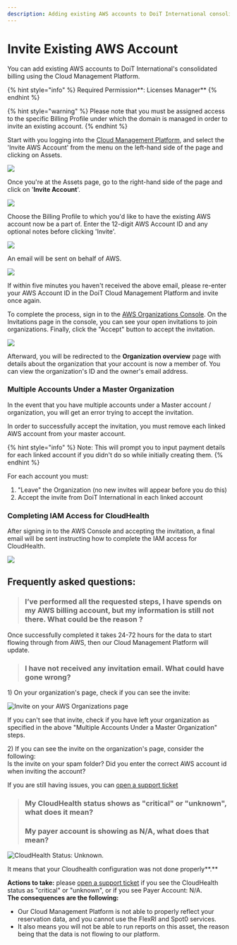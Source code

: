 ```yaml
---
description: Adding existing AWS accounts to DoiT International consolidated billing
---
```


# Invite Existing AWS Account

You can add existing AWS accounts to DoiT International's consolidated billing using the Cloud Management Platform.

{% hint style="info" %}
Required Permission**: Licenses Manager**
{% endhint %}

{% hint style="warning" %}
Please note that you must be assigned access to the specific Billing Profile under which the domain is managed in order to invite an existing account.
{% endhint %}

Start with you logging into the [Cloud Management Platform](https://app.doit-intl.com), and select the 'Invite AWS Account' from the menu on the left-hand side of the page and clicking on Assets.

![](../.gitbook/assets/assets-icon-1-%20%284%29%20%285%29%20%285%29%20%281%29.png)

Once you're at the Assets page, go to the right-hand side of the page and click on '**Invite Account**'.

![](../.gitbook/assets/aws-invite-tab.png)

Choose the Billing Profile to which you'd like to have the existing AWS account now be a part of. Enter the 12-digit AWS Account ID and any optional notes before clicking 'Invite'.

![](../.gitbook/assets/aws-id.png)

An email will be sent on behalf of AWS.

![](../.gitbook/assets/invite-aws.png)

If within five minutes you haven't received the above email, please re-enter your AWS Account ID in the DoiT Cloud Management Platform and invite once again. 

To complete the process, sign in to the [AWS Organizations Console](https://console.aws.amazon.com/organizations/). On the Invitations page in the console, you can see your open invitations to join organizations. Finally, click the "Accept" button to accept the invitation.

![](../.gitbook/assets/cint_aws_invitation3.png)

Afterward, you will be redirected to the **Organization overview** page with details about the organization that your account is now a member of. You can view the organization's ID and the owner's email address.

### Multiple Accounts Under a Master Organization

In the event that you have multiple accounts under a Master account / organization, you will get an error trying to accept the invitation.

In order to successfully accept the invitation, you must remove each linked AWS account from your master account.

{% hint style="info" %}
Note: This will prompt you to input payment details for each linked account if you didn't do so while initially creating them.
{% endhint %}

For each account you must:

1. "Leave" the Organization \(no new invites will appear before you do this\)
2. Accept the invite from DoiT International in each linked account

### Completing IAM Access for CloudHealth

After signing in to the AWS Console and accepting the invitation, a final email will be sent instructing how to complete the IAM access for CloudHealth.

![](../.gitbook/assets/iam-last-steps.png)

## Frequently asked questions: 

> ### **I’ve performed all the requested steps, I have spends on my AWS billing account, but my information is still not there. What could be the reason ?**

Once successfully completed it takes 24-72 hours for the data to start flowing through from AWS, then our Cloud Management Platform will update. 

> ### **I have not received any invitation email. What could have gone wrong?**

1\) On your organization's page, check if you can see the invite: 

![Invite on your AWS Organizations page ](../.gitbook/assets/image%20%2872%29.png)

If you can't see that invite, check if you have left your organization as specified in the above "Multiple Accounts Under a Master Organization" steps. 

2\) If you can see the invite on the organization's page, consider the following:  
Is the invite on your spam folder? Did you enter the correct AWS account id when inviting the account? 

If you are still having issues, you can [open a support ticket](https://hello.doit-intl.com/support)

> ### **My CloudHealth status shows as "critical" or "unknown", what does it mean?** 
>
> ### **My payer account is showing as N/A, what does that mean?**

![CloudHealth Status: Unknown.](../.gitbook/assets/image%20%2873%29.png)

  
It means that your Cloudhealth configuration was not done properly**.**

**Actions to take:** please [open a support ticket](https://hello.doit-intl.com/support) if you see the  CloudHealth status as "critical" or "unknown", or if you see Payer Account: N/A.  
**The consequences are the following:** 

* Our Cloud Management Platform is not able to properly reflect your reservation data, and you cannot use the FlexRI and Spot0 services. 
* It also means you will not be able to run reports on this asset, the reason being that the data is not flowing to our platform. 

